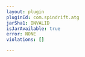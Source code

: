 ```yaml
---
layout: plugin
pluginId: com.spindrift.atg
jarSha1: INVALID
isJarAvailable: true
error: NONE
violations: []

---
```

